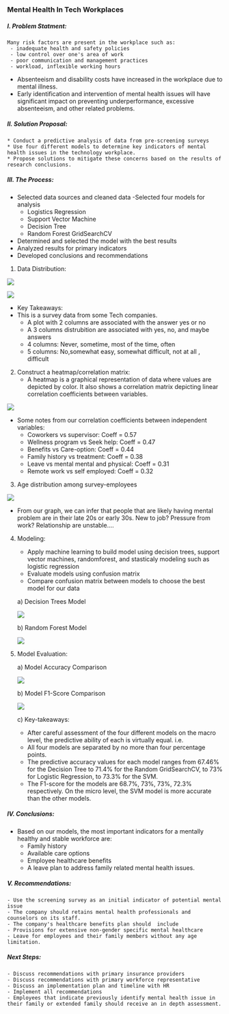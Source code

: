 ### Mental Health In Tech Workplaces
##### I. Problem Statment:
    Many risk factors are present in the workplace such as: 
     - inadequate health and safety policies 
     - low control over one's area of work 
     - poor communication and management practices
     - workload, inflexible working hours
   * Absenteeism and disability costs have increased in the workplace due to mental illness. 
   * Early identification and intervention of mental health issues will have significant impact on preventing underperformance, excessive absenteeism, and other related problems.

##### II. Solution Proposal:
    * Conduct a predictive analysis of data from pre-screening surveys
    * Use four different models to determine key indicators of mental health issues in the technology workplace.
    * Propose solutions to mitigate these concerns based on the results of research conclusions.

##### III. The Process:
  - Selected data sources and cleaned data
  -Selected four models for analysis
    + Logistics Regression
    + Support Vector Machine
    + Decision Tree
    + Random Forest GridSearchCV
  - Determined and selected the model with the best results
  - Analyzed results for primary indicators
  - Developed conclusions and recommendations
1. Data Distribution:

![](images/FeaturesDistributions.png)

![](images/FeatureDistribution2.png)

* Key Takeaways:
 * This is a survey data from some Tech companies.
     - A plot with 2 columns are associated with the answer yes or no
     - A 3 columns distrubition are associated with yes, no, and maybe answers
     - 4 columns: Never, sometime, most of the time, often
     - 5 columns: No,somewhat easy, somewhat difficult, not at all , difficult

2. Construct a heatmap/correlation matrix:
    * A heatmap is a graphical representation of data where values are depicted by color. It also shows a correlation matrix depicting linear correlation coefficients between variables.

![](images/HeatMap.png)

* Some notes from our correlation coefficients between independent variables:
    * Coworkers vs supervisor: Coeff = 0.57
    * Wellness program vs Seek help: Coeff = 0.47
    * Benefits vs Care-option: Coeff = 0.44
    * Family history vs treatment: Coeff = 0.38
    * Leave vs mental mental and physical: Coeff = 0.31
    * Remote work vs self employed: Coeff = 0.32

3. Age distribution among survey-employees

![](images/age_distribution.png)

* From our graph, we can infer that people that are likely having mental problem are in their late 20s or early 30s. New to job? Pressure from work? Relationship are unstable....

4. Modeling:
    * Apply machine learning to build model using decision trees, support vector machines, randomforest, and stasticaly modeling such as logistic regression
    * Evaluate models using confusion matrix
    * Compare confusion matrix between models to choose the best model for our data
    
    a) Decision Trees Model
    
    ![](images/ProbabilitySeekingTreatment.png)
    
    b) Random Forest Model
    
    ![](images/RandomForest_OrderImportant.png)
    
5. Model Evaluation:

    a) Model Accuracy Comparison
    
    ![](images/ModelComparasion_Accuracy.png)
    
    b) Model F1-Score Comparison
    
    ![](images/ModelComparison_F1Score.png)
    
    c) Key-takeaways:
    
    * After careful assessment of the four different models on the macro level, the predictive ability of each is virtually equal. i.e.
    * All four models are separated by no more than four percentage points.
    * The predictive accuracy values for each model ranges from 67.46% for the Decision Tree to 71.4% for the Random GridSearchCV, to 73% for Logistic Regression, to 73.3% for the SVM. 
    * The F1-score for the models are 68.7%, 73%, 73%, 72.3% respectively. On the micro level, the SVM model is more accurate than the other models.

##### IV. Conclusions:
  - Based on our models, the most important indicators for a mentally healthy and stable workforce are:
      + Family history
      + Available care options
      + Employee healthcare benefits
      + A leave plan to address family related mental health issues. 

##### V. Recommendations:
    - Use the screening survey as an initial indicator of potential mental issue
    - The company should retains mental health professionals and counselors on its staff.
    - The company's healthcare benefits plan should  include
    - Provisions for extensive non-gender specific mental healthcare
    - Leave for employees and their family members without any age limitation.
 
##### Next Steps:
    - Discuss recommendations with primary insurance providers
    - Discuss recommendations with primary workforce representative
    - Discuss an implementation plan and timeline with HR
    - Implement all recommendations
    - Employees that indicate previously identify mental health issue in their family or extended family should receive an in depth assessment.


    
